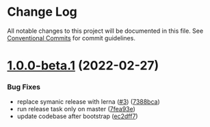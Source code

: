 # Change Log

All notable changes to this project will be documented in this file.
See [Conventional Commits](https://conventionalcommits.org) for commit guidelines.

# [1.0.0-beta.1](https://github.com/QuentinGuenther/nirvana-ui/compare/v1.0.0...v1.0.0-beta.1) (2022-02-27)

### Bug Fixes

- replace symanic release with lerna ([#3](https://github.com/QuentinGuenther/nirvana-ui/issues/3)) ([7388bca](https://github.com/QuentinGuenther/nirvana-ui/commit/7388bcadf4b381d09dd83ce4057593cbe437bc9c))
- run release task only on master ([7fea93e](https://github.com/QuentinGuenther/nirvana-ui/commit/7fea93e1aa536c22cca64729d507e42fb693d8ce))
- update codebase after bootstrap ([ec2dff7](https://github.com/QuentinGuenther/nirvana-ui/commit/ec2dff799759c03a075b6103edfe0302f451c252))
